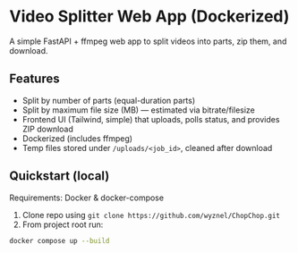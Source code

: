 # Video Splitter Web App (Dockerized)

A simple FastAPI + ffmpeg web app to split videos into parts, zip them, and download.

## Features
- Split by number of parts (equal-duration parts)
- Split by maximum file size (MB) — estimated via bitrate/filesize
- Frontend UI (Tailwind, simple) that uploads, polls status, and provides ZIP download
- Dockerized (includes ffmpeg)
- Temp files stored under `/uploads/<job_id>`, cleaned after download

## Quickstart (local)

Requirements: Docker & docker-compose

1. Clone repo using ``git clone https://github.com/wyznel/ChopChop.git``
2. From project root run:
```bash
docker compose up --build

